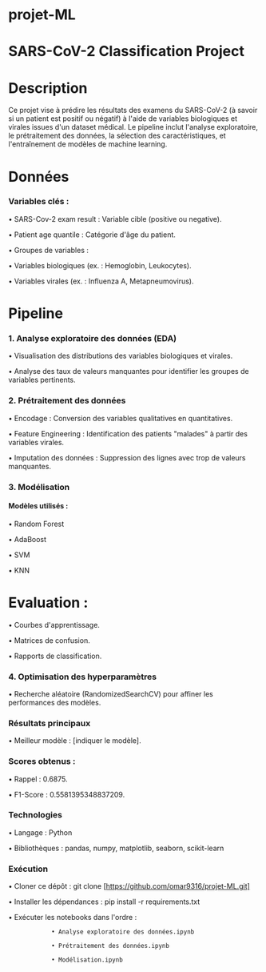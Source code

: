 # projet-ML
# SARS-CoV-2 Classification Project

# Description

Ce projet vise à prédire les résultats des examens du SARS-CoV-2 (à savoir si un patient est positif ou négatif) à l'aide de variables biologiques et virales issues d'un dataset médical. Le pipeline inclut l'analyse exploratoire, le prétraitement des données, la sélection des caractéristiques, et l'entraînement de modèles de machine learning.

# Données

### Variables clés :

•	SARS-Cov-2 exam result : Variable cible (positive ou negative).

•	Patient age quantile : Catégorie d'âge du patient.

•	Groupes de variables :

•	Variables biologiques (ex. : Hemoglobin, Leukocytes).

•	Variables virales (ex. : Influenza A, Metapneumovirus).


# Pipeline

### 1. Analyse exploratoire des données (EDA)

•	Visualisation des distributions des variables biologiques et virales.

•	Analyse des taux de valeurs manquantes pour identifier les groupes de variables pertinents.

### 2. Prétraitement des données

• Encodage : Conversion des variables qualitatives en quantitatives.

• Feature Engineering : Identification des patients "malades" à partir des variables virales.

• Imputation des données : Suppression des lignes avec trop de valeurs manquantes.

### 3. Modélisation

#### Modèles utilisés :

• Random Forest

• AdaBoost

• SVM

• KNN

# Evaluation :

• Courbes d'apprentissage.

• Matrices de confusion.

• Rapports de classification.

### 4. Optimisation des hyperparamètres

• Recherche aléatoire (RandomizedSearchCV) pour affiner les performances des modèles.

### Résultats principaux

• Meilleur modèle : [indiquer le modèle].

### Scores obtenus :

• Rappel : 0.6875.

• F1-Score : 0.5581395348837209.

### Technologies

• Langage : Python

• Bibliothèques : pandas, numpy, matplotlib, seaborn, scikit-learn

### Exécution

• Cloner ce dépôt : git clone [https://github.com/omar9316/projet-ML.git]

• Installer les dépendances : pip install -r requirements.txt

• Exécuter les notebooks dans l'ordre :

                • Analyse exploratoire des données.ipynb

                • Prétraitement des données.ipynb

                • Modélisation.ipynb


